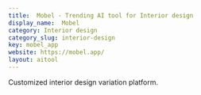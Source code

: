 ```yaml
---
title:  Mobel - Trending AI tool for Interior design
display_name:  Mobel
category: Interior design
category_slug: interior-design
key: mobel_app
website: https://mobel.app/
layout: aitool
---
```


Customized interior design variation platform.
